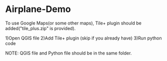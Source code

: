 # Airplane-Demo

To use Google Maps(or some other maps), Tile+ plugin should be added("tile_plus.zip" is provided).

1)Open QGIS file
2)Add Tile+ plugin (skip if you already have)
3)Run python code

NOTE: QGIS file and Python file should be in the same folder.
